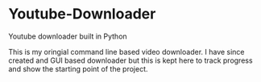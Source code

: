 # Youtube-Downloader
Youtube downloader built in Python

This is my oringial command line based video downloader.
I have since created and GUI based downloader but this is kept here to track progress and show the starting point of the project.
